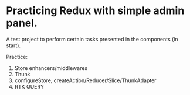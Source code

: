 # Practicing Redux with simple admin panel.

A test project to perform certain tasks presented in the components (in start). 

Practice:  
  1. Store enhancers/middlewares
  2. Thunk
  3. configureStore, createAction/Reducer/Slice/ThunkAdapter
  4. RTK QUERY
